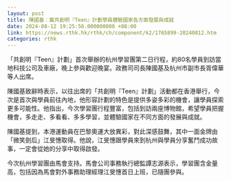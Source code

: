 ```yaml
---
layout: post
title: 陳國基：冀共創明『Teen』計劃學員體驗國家各方面發展與成就
date: 2024-08-12 19:25:56.000000000 +08:00
link: https://news.rthk.hk/rthk/ch/component/k2/1765899-20240812.htm
categories: rthk
---
```


「共創明『Teen』計劃」首次舉辦的杭州學習團第二日行程，約80名學員到訪當地科技公司及車廠，晚上參與歡迎晚宴。政務司司長陳國基及杭州市副市長胥偉華等人出席。

陳國基致辭時表示，以往出席的「共創明『Teen』計劃」活動都在香港舉行，今次是首次與學員前往內地，他形容計劃的特色是提供多姿多彩的機會，讓學員探索更多可能性。他指出，今次學習團行程豐富，包括到訪兩座博物館，希望學員把握機會，多走走、多看看、多多學習，並體驗國家在不同方面的發展與成就。 

陳國基提到，本港運動員在巴黎奧運大放異彩，對此深感鼓舞，其中一面金牌由「微笑劍后」江旻憓取得。他說，江旻憓跟學員來到杭州與學員分享奮鬥成功故事，一定會從她的分享中取得啟發。

今次杭州學習團由馬會支持。馬會公司事務執行總監譚志源表示，學習團含金量高，包括因為馬會對外事務助理經理江旻憓首日上班，已隨團參與。
